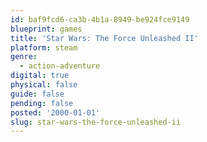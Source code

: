 ```yaml
---
id: baf9fcd6-ca3b-4b1a-8949-be924fce9149
blueprint: games
title: 'Star Wars: The Force Unleashed II'
platform: steam
genre:
  - action-adventure
digital: true
physical: false
guide: false
pending: false
posted: '2000-01-01'
slug: star-wars-the-force-unleashed-ii
---
```

